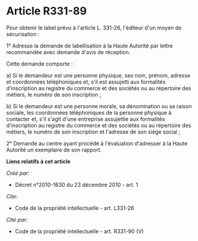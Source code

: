 # Article R331-89

Pour obtenir le label prévu à l'article L. 331-26, l'éditeur d'un moyen de sécurisation : 

1° Adresse la demande de labellisation à la Haute Autorité par lettre recommandée avec demande d'avis de réception. 

Cette demande comporte : 

a) Si le demandeur est une personne physique, ses nom, prénom, adresse et coordonnées téléphoniques et, s'il est assujetti
aux formalités d'inscription au registre du commerce et des sociétés ou au répertoire des métiers, le numéro de son
inscription ; 

b) Si le demandeur est une personne morale, sa dénomination ou sa raison sociale, les coordonnées téléphoniques de la
personne physique à contacter et, s'il s'agit d'une entreprise assujettie aux formalités d'inscription au registre du
commerce et des sociétés ou au répertoire des métiers, le numéro de son inscription et l'adresse de son siège social ; 

2° Demande au centre ayant procédé à l'évaluation d'adresser à la Haute Autorité un exemplaire de son rapport.

**Liens relatifs à cet article**

_Créé par_:

  - Décret n°2010-1630 du 23 décembre 2010 - art. 1

_Cite_:

  - Code de la propriété intellectuelle - art. L331-26

_Cité par_:

  - Code de la propriété intellectuelle - art. R331-90 (V)
